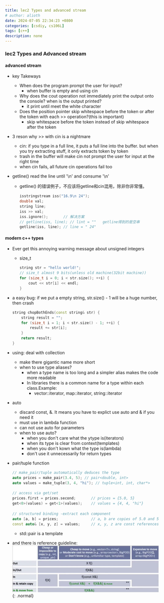 ```yaml
---
title: lec2 Types and advanced stream
# author: alioth
date: 2024-07-05 22:34:23 +0800
categories: [csdiy, cs106L]
tags: [c++]
description: none
---
```

### lec2 Types and Advanced stream

#### advanced stream

- key Takeways
  - When does the program prompt the user for input?
    - when buffer is empty and using cin
  - Why does the cout operation not immediately print the output onto the console? when is the output printed?
    - it print until meet the white character
  - Does the position pointer skip whitespace before the token or after the token with each >> operation?(this is important)
    - skip whitespace before the token instead of skip whitespace after the token

- 3 reson why >> with cin is a nightmare
  - cin: if you type in a full line, it puts a full line into the buffer. but when you try extracting stuff, it only extracts token by token
  - trash in the buffer will make cin not prompt the user for input at the right time
  - when cin fails, all future cin operations fail too
  
- getline() read the line until '\n' and consume '\n'
  - getline() 的错误例子，不应该将getline和cin混用，除非你非常懂。
    ```c++
    isstringstream iss("16.9\n 24");
    double val;
    string line;
    iss >> val;
    iss.ignore();       // 解决方案
    // getline(iss, line); // lint = ""   getline得到的是空串
    getline(iss, line); // line = " 24"
    ```

#### modern c++ types

- Ever get this annoying warning message about unsigned integers
  - size_t
    ```c++
    string str = "hello world!";
    // size_t almost 9 bits(unless old machine(32bit machine))
    for (size_t i = 0; i < str.size(); ++i) {
        cout << str[i] << endl;
    }
    ```
- a easy bug: if we put a empty string, str.size() - 1 will be a huge number, then crash
  ```c++
  string chopBothEnds(const string& str) {
      string result = "";
      for (size_t i = 1; i < str.size() - 1; ++i) {
          result += str[i];
      }
      return result;
  }
  ```

- using: deal with collection
  - make there gigantic name more short
  - when to use type aliases?
    - when a type name is too long and a simpler alias makes the code more readable
    - In libraries there is a common name for a type within each class.Example:
      - vector::iterator, map::iterator, string::iterator

- auto
  - discard const, &. It means you have to explict use auto and & if you need it
  - must use in lambda function
  - can not use auto for parameters
  - when to use auto?
    - when you don't care what the ytype is(iterators)
    - when its type is clear from context(templates)
    - when you don't kown what the type is(lambda)
    - don't use it unnecessarily for return types

- pair/tuple function
    ```c++
    // make_pair/tuple automatically deduces the type
    auto prices = make_pair(3.4, 5); // pair<double, int>
    auto values = make_tuple(3, 4, "hi"); // tuple<int, int, char*>

    // access via get/set
    prices.first = prices.second;       // prices = {5.0, 5}
    get<0>(values) = get<1>(values);    // values = {4, 4, "hi"}

    // structured binding -extract each component
    auto [a, b] = prices;               // a, b are copies of 5.0 and 5
    const auto& [x, y, z] = values;     // x, y, z are const references to 4 4 "hi"
    ```
  - std::pair is a template
    
- and there is reference guideline:
![Desktop View](/assets/img/cs106L/lec2_ref.png){: .normal}